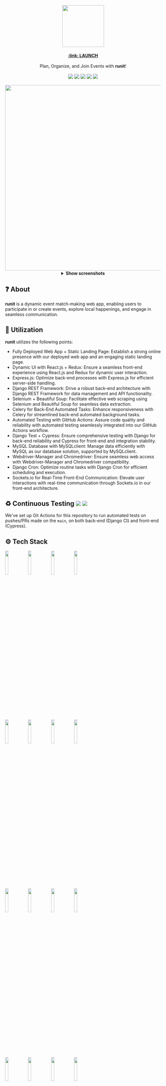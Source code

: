 <div align="center">

  <h1>
    <img src="https://user-images.githubusercontent.com/53683415/231315568-595d7449-4d3c-4c0d-9639-9cce67b871fe.png" width="135">
    <br>
  </h1>
   <a href="https://runit-org.github.io/runit.github.io/" target=”_blank”><b>:link: LAUNCH</b></a>
   <br><br>
   Plan, Organize, and Join Events with <b>runit</b>!
  <br><br>
  <img src="https://img.shields.io/badge/react-v17.0-blue">
  <img src="https://img.shields.io/badge/python-v3.8-blue">
  <img src="https://img.shields.io/badge/redux-v4.1-blue">
  <img src="https://img.shields.io/badge/django-v4.0-blue">
  <img src="https://img.shields.io/badge/cypress-v2.12-blue">
</div>
<br>

<div align="center">
<img src="https://github.com/runit-org/runIt/assets/53683415/637610b6-a5c7-455f-a573-65bfddce2c3f" width="600">
</div>

<div align="center">
<details>
  
 <summary><b>Show screenshots</b></summary>
<div align="center">
  <img src="https://user-images.githubusercontent.com/53683415/231316646-4167c601-dd37-404e-b290-98f4457ca91f.png" width="350">
  <img src="https://user-images.githubusercontent.com/53683415/231316786-10f3fca8-7133-4799-b27e-43ebdb61e2e0.png" width="350">
  <br>
  <img src="https://user-images.githubusercontent.com/53683415/231316984-5baa3a1d-9140-454f-bd70-f4f924928e45.png" width="350">
  <img src="https://user-images.githubusercontent.com/53683415/231317074-1838bf32-13b6-455f-adec-cd7e5866c4e9.png" width="350">
</div>

</details>
</div>

## :question: About
<b>runit</b> is a dynamic event match-making web app, enabling users to participate in or create events, explore local happenings, and engage in seamless communication. 

## :hammer: Utilization
<b>runit</b> utilizes the following points:
- Fully Deployed Web App + Static Landing Page: Establish a strong online presence with our deployed web app and an engaging static landing page.
- Dynamic UI with React.js + Redux: Ensure a seamless front-end experience using React.js and Redux for dynamic user interaction.
- Express.js: Optimize back-end processes with Express.js for efficient server-side handling.
- Django REST Framework: Drive a robust back-end architecture with Django REST Framework for data management and API functionality.
- Selenium + Beautiful Soup: Facilitate effective web scraping using Selenium and Beautiful Soup for seamless data extraction.
- Celery for Back-End Automated Tasks: Enhance responsiveness with Celery for streamlined back-end automated background tasks.
- Automated Testing with GitHub Actions: Assure code quality and reliability with automated testing seamlessly integrated into our GitHub Actions workflow.
- Django Test + Cypress: Ensure comprehensive testing with Django for back-end reliability and Cypress for front-end and integration stability.
- MySQL Database with MySQLclient: Manage data efficiently with MySQL as our database solution, supported by MySQLclient.
- Webdriver-Manager and Chromedriver: Ensure seamless web access with Webdriver-Manager and Chromedriver compatibility.
- Django Cron: Optimize routine tasks with Django Cron for efficient scheduling and execution.
- Sockets.io for Real-Time Front-End Communication: Elevate user interactions with real-time communication through Sockets.io in our front-end architecture.

## :recycle: Continuous Testing <img src="https://github.com/runit-org/runIt/actions/workflows/django.yml/badge.svg"> <img src="https://github.com/runit-org/runIt/actions/workflows/main.yml/badge.svg">
We've set up Git Actions for this repository to run automated tests on pushes/PRs made on the `main`, on both back-end (Django CI) and front-end (Cypress).

## ⚙️ Tech Stack
<p>
  <code><img width="14%" src="https://www.vectorlogo.zone/logos/reactjs/reactjs-ar21.svg"></code>
  <code><img width="14%" src="https://www.vectorlogo.zone/logos/djangoproject/djangoproject-ar21.svg"></code>
  <code><img width="14%" src="https://www.vectorlogo.zone/logos/mysql/mysql-ar21.svg"></code>
  <code><img width="14%" src="https://www.vectorlogo.zone/logos/getpostman/getpostman-ar21.svg"></code>
  <br>
  <code><img width="14%" src="https://www.vectorlogo.zone/logos/docker/docker-ar21.svg"></code>
  <code><img width="14%" src="https://www.vectorlogo.zone/logos/sass-lang/sass-lang-ar21.svg"></code>
  <code><img width="14%" src="https://www.vectorlogo.zone/logos/getbootstrap/getbootstrap-ar21.svg"></code>
  <code><img width="14%" src="https://www.github.com/runit-org/runIt/assets/53683415/be33a3ef-c130-452d-9f08-05e56870f7d9"></code>
  <br>
  <code><img width="14%" src="https://www.vectorlogo.zone/logos/w3_html5/w3_html5-ar21.svg"></code>
  <code><img width="14%" src="https://www.vectorlogo.zone/logos/expressjs/expressjs-ar21.svg"></code>
  <code><img width="14%" src="https://www.vectorlogo.zone/logos/git-scm/git-scm-ar21.svg"></code>
  <code><img width="14%" src="https://www.vectorlogo.zone/logos/visualstudio_code/visualstudio_code-ar21.svg"></code>
  <br>
  <code><img width="14%" src="https://github.com/runit-org/runIt/assets/53683415/f2bc3e81-f58b-4e96-aa24-250a0220753f"></code>
  <code><img width="14%" src="https://www.vectorlogo.zone/logos/socketio/socketio-ar21.svg"></code>
  <code><img width="14%" src="https://github.com/runit-org/runIt/assets/53683415/ae2bfdea-559c-445f-9c07-067c8ca8981e"></code>
  <code><img width="14%" src="https://www.vectorlogo.zone/logos/digitalocean/digitalocean-ar21.svg"></code>
  <br>
  <code><img width="14%" src="https://github.com/runit-org/runIt/assets/53683415/001b18cc-960a-45c0-9fce-5968b8523031"></code>
  <code><img width="14%" src="https://www.vectorlogo.zone/logos/redis/redis-ar21.svg"></code>
  <code><img width="14%" src="https://www.vectorlogo.zone/logos/javascript/javascript-ar21.svg"></code>
  <code><img width="14%" src="https://www.vectorlogo.zone/logos/linux/linux-ar21.svg"></code>
  <br>
</p>

## ✍️ Authors
- [Manan Lodhia](https://www.linkedin.com/in/mananlodhia/)
- [Julian Tjiong](https://www.linkedin.com/in/juliantj/)

## ⚖️ License
- [Apache License 2.0](https://github.com/runit-org/runIt/blob/develop/LICENSE)
